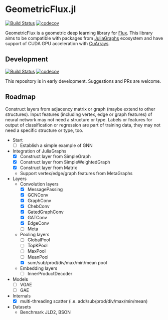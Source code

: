 # GeometricFlux.jl

[![Build Status](https://travis-ci.org/yuehhua/GeometricFlux.jl.svg?branch=master)](https://travis-ci.org/yuehhua/GeometricFlux.jl)
[![codecov](https://codecov.io/gh/yuehhua/GeometricFlux.jl/branch/master/graph/badge.svg)](https://codecov.io/gh/yuehhua/GeometricFlux.jl)

GeometricFlux is a geometric deep learning library for [Flux](https://github.com/FluxML/Flux.jl). This library aims to be compatible with packages from [JuliaGraphs](https://github.com/JuliaGraphs) ecosystem and have support of CUDA GPU acceleration with [CuArrays](https://github.com/JuliaGPU/CuArrays.jl).

## Development

[![Build Status](https://travis-ci.org/yuehhua/GeometricFlux.jl.svg?branch=develop)](https://travis-ci.org/yuehhua/GeometricFlux.jl)
[![codecov](https://codecov.io/gh/yuehhua/GeometricFlux.jl/branch/develop/graph/badge.svg)](https://codecov.io/gh/yuehhua/GeometricFlux.jl)

This repository is in early development. Suggestions and PRs are welcome.

## Roadmap

Construct layers from adjacency matrix or graph (maybe extend to other structures).
Input features (including vertex, edge or graph features) of neural network may not need a structure or type.
Labels or features for output of classification or regression are part of training data, they may not need a specific structure or type, too.

* Start
    * [ ] Establish a simple example of GNN
* Integration of JuliaGraphs
    * [x] Construct layer from SimpleGraph
    * [x] Construct layer from SimpleWeightedGraph
    * [x] Construct layer from Matrix
    * Support vertex/edge/graph features from MetaGraphs
* Layers
    * Convolution layers
        * [x] MessagePassing
        * [x] GCNConv
        * [x] GraphConv
        * [x] ChebConv
        * [x] GatedGraphConv
        * [x] GATConv
        * [x] EdgeConv
        * [ ] Meta
    * Pooling layers
        * [ ] GlobalPool
        * [ ] TopKPool
        * [ ] MaxPool
        * [ ] MeanPool
        * [x] sum/sub/prod/div/max/min/mean pool
    * Embedding layers
        * [ ] InnerProductDecoder
* Models
    * [ ] VGAE
    * [ ] GAE
* Internals
    * [x] multi-threading scatter (i.e. add/sub/prod/div/max/min/mean)
* Datasets
    * Benchmark JLD2, BSON
